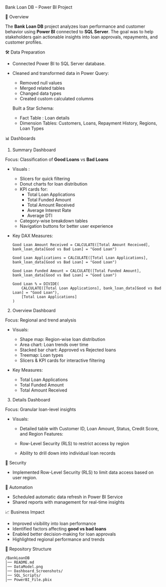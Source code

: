 Bank Loan DB – Power BI Project

📌 Overview

The **Bank Loan DB** project analyzes loan performance and customer behavior using **Power BI** connected to **SQL Server**.
The goal was to help stakeholders gain actionable insights into loan approvals, repayments, and customer profiles.

🛠 Data Preparation

* Connected Power BI to SQL Server database.
* Cleaned and transformed data in Power Query:
  * Removed null values
  * Merged related tables
  * Changed data types
  * Created custom calculated columns
    
  Built a Star Schema:

  * Fact Table : Loan details
  * Dimension Tables: Customers, Loans, Repayment History, Regions, Loan Types

📊 Dashboards

1. Summary Dashboard

Focus: Classification of **Good Loans** vs **Bad Loans**

* Visuals :

  * Slicers for quick filtering
  * Donut charts for loan distribution
  * KPI cards for:
    * Total Loan Applications
    * Total Funded Amount
    * Total Amount Received
    * Average Interest Rate
    * Average DTI
  * Category-wise breakdown tables
  * Navigation buttons for better user experience
    
* Key DAX Measures:

  ```DAX
  Good Loan Amount Received = CALCULATE([Total Amount Received], bank_loan_data[Good vs Bad Loan] = "Good Loan")

  Good Loan Applications = CALCULATE([Total Loan Applications], bank_loan_data[Good vs Bad Loan] = "Good Loan")

  Good Loan Funded Amount = CALCULATE([Total Funded Amount], bank_loan_data[Good vs Bad Loan] = "Good Loan")

  Good Loan % = DIVIDE(
      CALCULATE([Total Loan Applications], bank_loan_data[Good vs Bad Loan] = "Good Loan"),
      [Total Loan Applications]
  )
  ```


2. Overview Dashboard

Focus: Regional and trend analysis

* Visuals:
  * Shape map: Region-wise loan distribution
  * Area chart: Loan trends over time
  * Stacked bar chart: Approved vs Rejected loans
  * Treemap: Loan types
  * Slicers & KPI cards for interactive filtering
    
* Key Measures:
  * Total Loan Applications
  * Total Funded Amount
  * Total Amount Received


3. Details Dashboard

Focus: Granular loan-level insights

* Visuals:

  * Detailed table with Customer ID, Loan Amount, Status, Credit Score, and Region
  Features:

  * Row-Level Security (RLS) to restrict access by region
  * Ability to drill down into individual loan records



🔐 Security

* Implemented Row-Level Security (RLS) to limit data access based on user region.

🔄 Automation
* Scheduled automatic data refresh in Power BI Service
* Shared reports with management for real-time insights

📈 Business Impact
* Improved visibility into loan performance
* Identified factors affecting **good vs bad loans**
* Enabled better decision-making for loan approvals
* Highlighted regional performance and trends



📂 Repository Structure

```
/BankLoanDB
│── README.md
│── DataModel.png
│── Dashboard_Screenshots/
│── SQL_Scripts/
│── PowerBI_File.pbix
```
